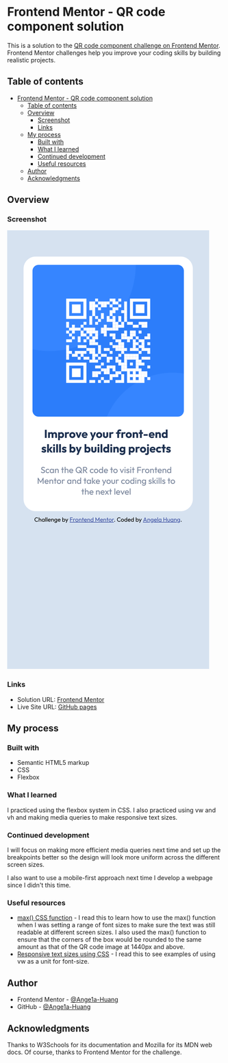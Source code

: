 # Frontend Mentor - QR code component solution

This is a solution to the [QR code component challenge on Frontend Mentor](https://www.frontendmentor.io/challenges/qr-code-component-iux_sIO_H). Frontend Mentor challenges help you improve your coding skills by building realistic projects. 

## Table of contents

- [Frontend Mentor - QR code component solution](#frontend-mentor---qr-code-component-solution)
  - [Table of contents](#table-of-contents)
  - [Overview](#overview)
    - [Screenshot](#screenshot)
    - [Links](#links)
  - [My process](#my-process)
    - [Built with](#built-with)
    - [What I learned](#what-i-learned)
    - [Continued development](#continued-development)
    - [Useful resources](#useful-resources)
  - [Author](#author)
  - [Acknowledgments](#acknowledgments)

## Overview

### Screenshot

![Mobile webpage: Portrait](screenshots/375x812.png)

### Links

- Solution URL: [Frontend Mentor]()
- Live Site URL: [GitHub pages](https://ange1a-huang.github.io/Frontend-Mentor-QR-Code-Component/)

## My process

### Built with

- Semantic HTML5 markup
- CSS
- Flexbox

### What I learned

I practiced using the flexbox system in CSS. I also practiced using vw and vh and making media queries to make responsive text sizes.

### Continued development

I will focus on making more efficient media queries next time and set up the breakpoints better so the design will look more uniform across the different screen sizes. 

I also want to use a mobile-first approach next time I develop a webpage since I didn't this time.

### Useful resources

- [max() CSS function](https://developer.mozilla.org/en-US/docs/Web/CSS/max) - I read this to learn how to use the max() function when I was setting a range of font sizes to make sure the text was still readable at different screen sizes. I also used the max() function to ensure that the corners of the box would be rounded to the same amount as that of the QR code image at 1440px and above.
- [Responsive text sizes using CSS](https://www.w3schools.com/howto/howto_css_responsive_text.asp) - I read this to see examples of using vw as a unit for font-size.

## Author

- Frontend Mentor - [@Ange1a-Huang](https://www.frontendmentor.io/profile/Ange1a-Huang)
- GitHub - [@Ange1a-Huang](https://github.com/Ange1a-Huang)

## Acknowledgments

Thanks to W3Schools for its documentation and Mozilla for its MDN web docs. Of course, thanks to Frontend Mentor for the challenge.
